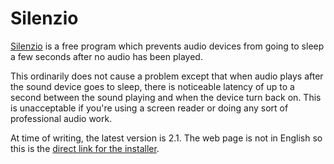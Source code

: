 
# Silenzio

[Silenzio](http://www.stefankiss.sk/modules.php?name=Content&pa=showpage&pid=30) is a free program which prevents audio devices from going to sleep a few seconds after no audio has been played.

This ordinarily does not cause a problem except that when audio plays after the sound device goes to sleep, there is noticeable latency of up to a second between the sound playing and when the device turn back on. This is unacceptable if you're using a screen reader or doing any sort of professional audio work.

At time of writing, the latest version is 2.1. The web page is not in English so this is the [direct link for the installer](http://www.stefankiss.sk/programy/silenzio/Silenzio_2.1_setup.exe).
